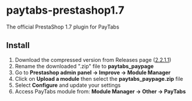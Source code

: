 # paytabs-prestashop1.7
The official PrestaShop 1.7 plugin for PayTabs


## Install
1. Download the compressed version from Releases page ([2.2.1.1](https://github.com/paytabscom/paytabs-prestashop1.7/releases/download/2.1.0/paytabs_paypage2.zip))
2. Rename the downloaded ".zip" file to **paytabs_paypage**
3. Go to **Prestashop admin panel -> Improve -> Module Manager**
4. Click on **Upload a module** then select the **paytabs_paypage.zip** file
5. Select **Configure** and update your settings
6. Access PayTabs module from: **Module Manager -> Other -> PayTabs**

